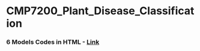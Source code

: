 # CMP7200_Plant_Disease_Classification

### 6 Models Codes in HTML - [Link](https://github.com/Jaathushank/CMP7200_Plant_Disease_Classification/blob/main/22102744_Plant_Disease_Classification_Models.html)
